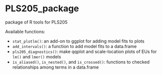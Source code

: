 # PLS205_package
package of R tools for PLS205

Available functions:

- `stat_plotlm()`: an add-on to ggplot for adding model fits to plots
- `add_intervals()`: a function to add model fits to a data.frame
- `pls205_diagnostics()`: make qqplot and scale-location plots of EUs for `lm()` and `lmer()` models
- `is_aliased()`, `is_nested()`, and `is_crossed()`: functions to checked relationships among terms in a data.frame
